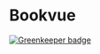 # Bookvue

[![Greenkeeper badge](https://badges.greenkeeper.io/SonyaMoisset/bookvue.svg)](https://greenkeeper.io/)
